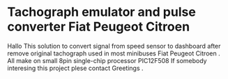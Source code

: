 Tachograph emulator and pulse converter Fiat Peugeot Citroen
=================================================================================================

Hallo
This solution to convert signal from speed sensor to dashboard after remove original tachograph
used in most minibuses Fiat Peugeot Citroen .
All make on small 8pin single-chip processor PIC12F508 
If somebody interesing this project plese contact 
Greetings . 
